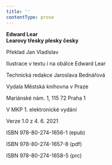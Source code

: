 ```yaml
---
title: ''
contentType: prose
---
```


<section>

**Edward Lear  
Learovy třesky plesky česky**

</section>

<section>

Překlad Jan Vladislav

Ilustrace v textu i na obálce Edward Lear

Technická redakce Jaroslava Bednářová

</section>

<section>

Vydala Městská knihovna v Praze

Mariánské nám. 1, 115 72 Praha 1

</section>

<section>

V MKP 1. elektronické vydání

Verze 1.0 z 4. 6. 2021

</section>

<section>

ISBN 978-80-274-1656-1 (epub)

ISBN 978-80-274-1657-8 (pdf)

ISBN 978-80-274-1658-5 (prc)

</section>
